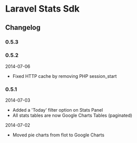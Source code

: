 # Laravel Stats Sdk

## Changelog

### 0.5.3

### 0.5.2

2014-07-06

- Fixed HTTP cache by removing PHP session_start 

### 0.5.1

2014-07-03

- Added a 'Today' filter option on Stats Panel
- All stats tables are now Google Charts Tables (paginated)

2014-07-02

- Moved pie charts from flot to Google Charts
 
